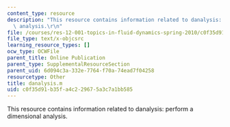 ```yaml
---
content_type: resource
description: "This resource contains information related to danalysis: perform a dimensional\
  \ analysis.\r\n"
file: /courses/res-12-001-topics-in-fluid-dynamics-spring-2010/c0f35d91b35fa4c229675a3c7a1bb585_danalysis.m
file_type: text/x-objcsrc
learning_resource_types: []
ocw_type: OCWFile
parent_title: Online Publication
parent_type: SupplementalResourceSection
parent_uid: 6d094c3a-332e-7764-f70a-74ead7f04258
resourcetype: Other
title: danalysis.m
uid: c0f35d91-b35f-a4c2-2967-5a3c7a1bb585
---
```

This resource contains information related to danalysis: perform a dimensional analysis.


